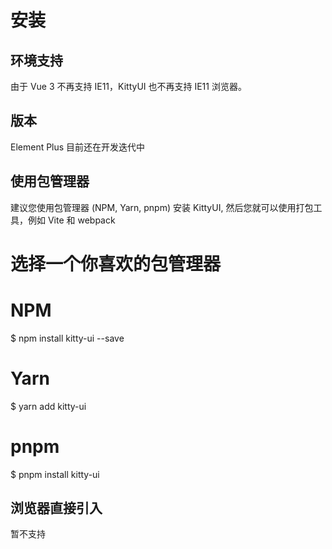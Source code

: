 # 安装

## 环境支持

由于 Vue 3 不再支持 IE11，KittyUI 也不再支持 IE11 浏览器。

## 版本

Element Plus 目前还在开发迭代中

## 使用包管理器

建议您使用包管理器 (NPM, Yarn, pnpm) 安装 KittyUI, 然后您就可以使用打包工具，例如 Vite 和 webpack

# 选择一个你喜欢的包管理器

# NPM
$ npm install kitty-ui --save

# Yarn
$ yarn add kitty-ui

# pnpm
$ pnpm install kitty-ui

## 浏览器直接引入

暂不支持

